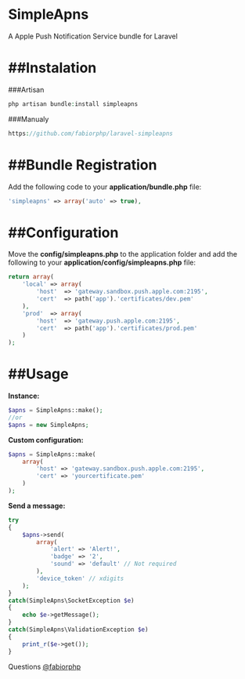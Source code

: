 # SimpleApns
A Apple Push Notification Service bundle for Laravel

##Instalation
=============
###Artisan
```php
php artisan bundle:install simpleapns
```
###Manualy
```php
https://github.com/fabiorphp/laravel-simpleapns
```
##Bundle Registration
=====================

Add the following code to your **application/bundle.php** file:

```php
'simpleapns' => array('auto' => true),
```

##Configuration
===============
Move the **config/simpleapns.php** to the application folder and add the following to your **application/config/simpleapns.php** file:

```php
return array(
	'local' => array(
		'host'	=> 'gateway.sandbox.push.apple.com:2195',
		'cert'	=> path('app').'certificates/dev.pem'
	),
	'prod'	=> array(
		'host'	=> 'gateway.push.apple.com:2195',
		'cert'	=> path('app').'certificates/prod.pem'	
	)
);
```

##Usage
=======

**Instance:**

```php
$apns = SimpleApns::make();
//or
$apns = new SimpleApns;
```

**Custom configuration:**

```php
$apns = SimpleApns::make(
	array(
		'host' => 'gateway.sandbox.push.apple.com:2195',
		'cert' => 'yourcertificate.pem'
	)
);
```

**Send a message:**

```php
try
{
	$apns->send(
		array(
			'alert' => 'Alert!',
			'badge' => '2',
			'sound' => 'default' // Not required
		),
		'device_token' // xdigits
	);
}
catch(SimpleApns\SocketException $e)
{
	echo $e->getMessage();
}
catch(SimpleApns\ValidationException $e)
{
	print_r($e->get());
}

```

Questions [@fabiorphp](http://twitter.com/fabiorphp)



